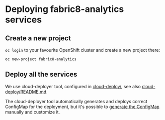 # Deploying fabric8-analytics services

## Create a new project

`oc login` to your favourite OpenShift cluster and create a new project there:

```
oc new-project fabric8-analytics
```

## Deploy all the services

We use cloud-deployer tool, configured in [cloud-deploy/](cloud-deploy/), see also [cloud-deploy/README.md](cloud-deploy/README.md).

The cloud-deployer tool automatically generates and deploys correct ConfigMap for the deployment, but it's possible to [generate the ConfigMap](README-ConfigMap.md) manually and customize it.
